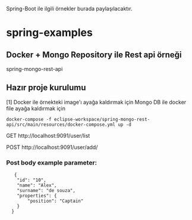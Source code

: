 Spring-Boot ile ilgili örnekler burada paylaşılacaktır.

# spring-examples

## Docker + Mongo Repository ile Rest api örneği
spring-mongo-rest-api
## Hazır proje kurulumu
[1] Docker ile örnekteki image'ı ayağa kaldırmak için 
Mongo DB ile docker file ayağa kaldırmak için 


`docker-compose -f eclipse-workspace/spring-mongo-rest-api/src/main/resources/docker-compose.yml up -d`

GET
http://localhost:9091/user/list

POST
http://localhost:9091/user/add/
### Post body example parameter: 

    
       {
        "id": "10",
        "name": "Alex",
        "surname": "de souza",
        "properties": {
            "position": "Captain"
        }
      }
          

